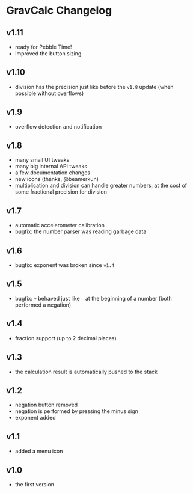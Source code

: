 # GravCalc Changelog

## v1.11

- ready for Pebble Time!
- improved the button sizing

## v1.10
- division has the precision just like before the `v1.8` update (when
  possible without overflows)

## v1.9
- overflow detection and notification

## v1.8
- many small UI tweaks
- many big internal API tweaks
- a few documentation changes
- new icons (thanks, @beamerkun)
- multiplication and division can handle greater numbers, at the cost
  of some fractional precision for division

## v1.7
- automatic accelerometer calibration
- bugfix: the number parser was reading garbage data

## v1.6
- bugfix: exponent was broken since `v1.4`

## v1.5
- bugfix: `+` behaved just like `-` at the beginning of a number (both
  performed a negation)

## v1.4
- fraction support (up to 2 decimal places)

## v1.3
- the calculation result is automatically pushed to the stack

## v1.2
- negation button removed
- negation is performed by pressing the minus sign
- exponent added

## v1.1
- added a menu icon

## v1.0
- the first version
